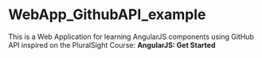 # WebApp_GithubAPI_example
This is a Web Application for learning AngularJS components using GitHub API inspired on the PluralSight Course: __AngularJS: Get Started__

